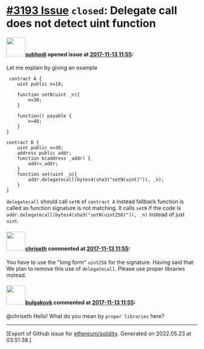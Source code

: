 # [\#3193 Issue](https://github.com/ethereum/solidity/issues/3193) `closed`: Delegate call does not detect uint function

#### <img src="https://avatars.githubusercontent.com/u/17000471?u=76e5fe50d901fcb1cee550e53e29f81ffdc24673&v=4" width="50">[subhodi](https://github.com/subhodi) opened issue at [2017-11-13 11:55](https://github.com/ethereum/solidity/issues/3193):

Let me explain by giving an example
```
 contract A {
    uint public n=10;
    
    function setN(uint _n){
        n=30;
    }
    
    function() payable {
        n=40;
    }
}

contract B {
    uint public n=30;
    address public addr;
    function b(address _addr) {
        addr=_addr;
    }
    function set(uint _n){
        addr.delegatecall(bytes4(sha3("setN(uint)")), _n); 
    }
} 
```
`delegatecall` should call `setN` of `contract A`  instead fallback function is called as function signature is not matching.
 It calls `setN` if the code is  `addr.delegatecall(bytes4(sha3("setN(uint256)")), _n)` instead of just `uint`.


#### <img src="https://avatars.githubusercontent.com/u/9073706?v=4" width="50">[chriseth](https://github.com/chriseth) commented at [2017-11-13 11:55](https://github.com/ethereum/solidity/issues/3193#issuecomment-343934005):

You have to use the "long form" `uint256` for the signature. Having said that: We plan to remove this use of `delegatecall`. Please use proper libraries instead.

#### <img src="https://avatars.githubusercontent.com/u/8983736?u=a4706f07674d45f49e4ae2e55f945676235bca8d&v=4" width="50">[bulgakovk](https://github.com/bulgakovk) commented at [2017-11-13 11:55](https://github.com/ethereum/solidity/issues/3193#issuecomment-353302263):

@chriseth Hello! What do you mean by `proper libraries` here?


-------------------------------------------------------------------------------



[Export of Github issue for [ethereum/solidity](https://github.com/ethereum/solidity). Generated on 2022.05.23 at 03:51:38.]
